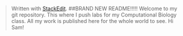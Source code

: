 


> Written with [StackEdit](https://stackedit.io/).
> ##BRAND NEW README!!!!!
> Welcome to my git repository. This where I push labs for my Computational Biology class. All  my work is published here for the whole world to see. Hi   Sam!
> 